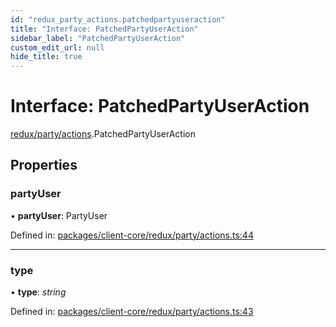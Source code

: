 ```yaml
---
id: "redux_party_actions.patchedpartyuseraction"
title: "Interface: PatchedPartyUserAction"
sidebar_label: "PatchedPartyUserAction"
custom_edit_url: null
hide_title: true
---
```


# Interface: PatchedPartyUserAction

[redux/party/actions](../modules/redux_party_actions.md).PatchedPartyUserAction

## Properties

### partyUser

• **partyUser**: PartyUser

Defined in: [packages/client-core/redux/party/actions.ts:44](https://github.com/xr3ngine/xr3ngine/blob/66a84a950/packages/client-core/redux/party/actions.ts#L44)

___

### type

• **type**: *string*

Defined in: [packages/client-core/redux/party/actions.ts:43](https://github.com/xr3ngine/xr3ngine/blob/66a84a950/packages/client-core/redux/party/actions.ts#L43)
